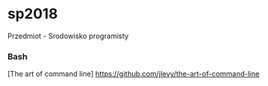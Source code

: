 # sp2018
Przedmiot - Srodowisko programisty
### Bash

[The art of command line] https://github.com/jlevy/the-art-of-command-line
